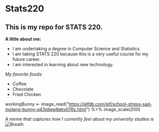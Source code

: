 # Stats220

## This is my repo for STATS 220.

**A little about me:**

- I am undertaking a degree in Computer Science and Statistics.
- I am taking STATS 220 because this is a very useful course for my future career.
- I am interested in learning about new technology.

*My favorite foods:*
* Coffee
* Chocolate
* Fried Chicken

workingBunny <- image_read("https://gifdb.com/gif/school-stress-sad-molang-bunny-q43jdiew6ekv076z.html") %>% image_scale(200)

*A meme that captures how I currently feel about my university studies is* 
![Breath](https://tenor.com/zh-CN/view/hyperventilate-cant-breathe-hyperventilation-sheldon-cooper-gif-8099902463689135266)
